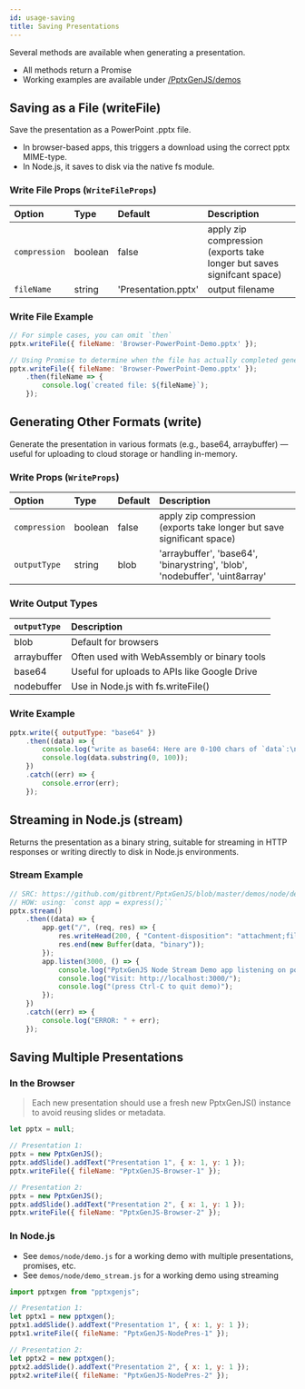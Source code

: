 ```yaml
---
id: usage-saving
title: Saving Presentations
---
```


Several methods are available when generating a presentation.

- All methods return a Promise
- Working examples are available under [/PptxGenJS/demos](https://github.com/gitbrent/PptxGenJS/tree/master/demos)

## Saving as a File (writeFile)

Save the presentation as a PowerPoint .pptx file.

- In browser-based apps, this triggers a download using the correct pptx MIME-type.
- In Node.js, it saves to disk via the native fs module.

### Write File Props (`WriteFileProps`)

| Option        | Type    | Default             | Description                                                            |
| :------------ | :------ | :------------------ | :--------------------------------------------------------------------- |
| `compression` | boolean | false               | apply zip compression (exports take longer but saves signifcant space) |
| `fileName`    | string  | 'Presentation.pptx' | output filename                                                        |

### Write File Example

```javascript
// For simple cases, you can omit `then`
pptx.writeFile({ fileName: 'Browser-PowerPoint-Demo.pptx' });

// Using Promise to determine when the file has actually completed generating
pptx.writeFile({ fileName: 'Browser-PowerPoint-Demo.pptx' });
    .then(fileName => {
        console.log(`created file: ${fileName}`);
    });
```

## Generating Other Formats (write)

Generate the presentation in various formats (e.g., base64, arraybuffer) — useful for uploading to cloud storage or handling in-memory.

### Write Props (`WriteProps`)

| Option        | Type    | Default | Description                                                                 |
| :------------ | :------ | :------ | :-------------------------------------------------------------------------- |
| `compression` | boolean | false   | apply zip compression (exports take longer but save significant space)      |
| `outputType`  | string  | blob    | 'arraybuffer', 'base64', 'binarystring', 'blob', 'nodebuffer', 'uint8array' |

### Write Output Types

| `outputType` | Description                                  |
| :----------- | :------------------------------------------- |
| blob         | Default for browsers                         |
| arraybuffer  | Often used with WebAssembly or binary tools  |
| base64       | Useful for uploads to APIs like Google Drive |
| nodebuffer   | Use in Node.js with fs.writeFile()           |

### Write Example

```javascript
pptx.write({ outputType: "base64" })
    .then((data) => {
        console.log("write as base64: Here are 0-100 chars of `data`:\n");
        console.log(data.substring(0, 100));
    })
    .catch((err) => {
        console.error(err);
    });
```

## Streaming in Node.js (stream)

Returns the presentation as a binary string, suitable for streaming in HTTP responses or writing directly to disk in Node.js environments.

### Stream Example

```javascript
// SRC: https://github.com/gitbrent/PptxGenJS/blob/master/demos/node/demo_stream.js
// HOW: using: `const app = express();``
pptx.stream()
    .then((data) => {
        app.get("/", (req, res) => {
            res.writeHead(200, { "Content-disposition": "attachment;filename=" + fileName, "Content-Length": data.length });
            res.end(new Buffer(data, "binary"));
        });
        app.listen(3000, () => {
            console.log("PptxGenJS Node Stream Demo app listening on port 3000!");
            console.log("Visit: http://localhost:3000/");
            console.log("(press Ctrl-C to quit demo)");
        });
    })
    .catch((err) => {
        console.log("ERROR: " + err);
    });
```

## Saving Multiple Presentations

### In the Browser

> Each new presentation should use a fresh new PptxGenJS() instance to avoid reusing slides or metadata.

```javascript
let pptx = null;

// Presentation 1:
pptx = new PptxGenJS();
pptx.addSlide().addText("Presentation 1", { x: 1, y: 1 });
pptx.writeFile({ fileName: "PptxGenJS-Browser-1" });

// Presentation 2:
pptx = new PptxGenJS();
pptx.addSlide().addText("Presentation 2", { x: 1, y: 1 });
pptx.writeFile({ fileName: "PptxGenJS-Browser-2" });
```

### In Node.js

- See `demos/node/demo.js` for a working demo with multiple presentations, promises, etc.
- See `demos/node/demo_stream.js` for a working demo using streaming

```javascript
import pptxgen from "pptxgenjs";

// Presentation 1:
let pptx1 = new pptxgen();
pptx1.addSlide().addText("Presentation 1", { x: 1, y: 1 });
pptx1.writeFile({ fileName: "PptxGenJS-NodePres-1" });

// Presentation 2:
let pptx2 = new pptxgen();
pptx2.addSlide().addText("Presentation 2", { x: 1, y: 1 });
pptx2.writeFile({ fileName: "PptxGenJS-NodePres-2" });
```
